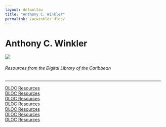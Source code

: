 ```yaml
---
layout: defaultau
title: "Anthony C. Winkler"
permalink: /acwinkler_dloc/
---
```

<!-- partial:index.partial.html -->
<div class="content">
    <h1>Anthony C. Winkler</h1>
    <div class="quote">
        <div><img src="https://upload.wikimedia.org/wikipedia/en/4/40/Anthony_C._Winkler.jpg" class="logo"></div>
    </div>
    <body>
    <h6>Resources from the Digital Library of the Caribbean</h6><hr> 
        <a href="https://www.dloc.com/UF00090030/00091/images" target="_blank">DLOC Resources</a><br>
        <a href="https://www.dloc.com/UF00094097/00005/images" target="_blank">DLOC Resources</a><br>
        <a href="https://www.dloc.com/UF00099208/00088/images" target="_blank">DLOC Resources</a><br>
        <a href="https://www.dloc.com/UF00094097/00006/images" target="_blank">DLOC Resources</a><br>
        <a href="https://www.dloc.com/UF00096005/00019/images" target="_blank">DLOC Resources</a><br>
        <a href="https://www.dloc.com/UF00095627/00116/pdf" target="_blank">DLOC Resources</a><br>
        <a href="https://www.dloc.com/UF00096005/00035/images" target="_blank">DLOC Resources</a><br>  
    </body> 
          </div>
  <!-- partial -->
<script src='https://cdnjs.cloudflare.com/ajax/libs/jquery/3.1.1/jquery.min.js'></script><script  src="{{ site.baseurl }}/assets/js/authorscript.js"></script>
